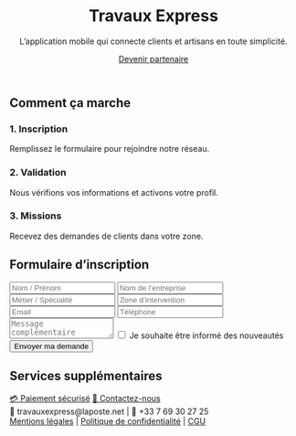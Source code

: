 <!DOCTYPE html>
<html lang="fr">
<head>
  <meta charset="UTF-8">
  <meta name="viewport" content="width=device-width, initial-scale=1.0">
  <title>Travaux Express</title>
  <link rel="stylesheet" href="style.css">
</head>
<body>

  <header>
    <h1>Travaux Express</h1>
    <p>L’application mobile qui connecte clients et artisans en toute simplicité.</p>
    <a href="#inscription" class="cta-button">Devenir partenaire</a>
  </header>

  <section>
    <h2>Comment ça marche</h2>
    <div class="steps">
      <div>
        <h3>1. Inscription</h3>
        <p>Remplissez le formulaire pour rejoindre notre réseau.</p>
      </div>
      <div>
        <h3>2. Validation</h3>
        <p>Nous vérifions vos informations et activons votre profil.</p>
      </div>
      <div>
        <h3>3. Missions</h3>
        <p>Recevez des demandes de clients dans votre zone.</p>
      </div>
    </div>
  </section>

  <section id="inscription">
    <h2>Formulaire d’inscription</h2>
    <form action="https://formspree.io/f/xeopgnbj" method="post">
      <input type="text" name="nom" placeholder="Nom / Prénom" required>
      <input type="text" name="entreprise" placeholder="Nom de l’entreprise">
      <input type="text" name="metier" placeholder="Métier / Spécialité" required>
      <input type="text" name="zone" placeholder="Zone d’intervention" required>
      <input type="email" name="email" placeholder="Email" required>
      <input type="tel" name="telephone" placeholder="Téléphone">
      <textarea name="message" placeholder="Message complémentaire"></textarea>
      <label><input type="checkbox" name="newsletter"> Je souhaite être informé des nouveautés</label>
      <button type="submit">Envoyer ma demande</button>
    </form>
  </section>

  <section>
    <h2>Services supplémentaires</h2>
    <a href="https://buy.stripe.com/test_8x24gA05X1G862WgwZfQI00" class="cta-button" target="_blank">💳 Paiement sécurisé</a>
    <a href="mailto:travauxexpress@laposte.net" class="cta-button">📧 Contactez-nous</a>
  </section>

  <footer>
    <div id="clock"></div>
    📧 travauxexpress@laposte.net | 📱 +33 7 69 30 27 25<br>
    <a href="#">Mentions légales</a> | <a href="#">Politique de confidentialité</a> | <a href="#">CGU</a>
  </footer>

  <script>
    document.querySelector("form").addEventListener("submit", function(e) {
      const email = document.querySelector("input[name='email']").value;
      if (!email.includes("@")) {
        alert("Veuillez entrer un email valide.");
        e.preventDefault();
      }
    });

    if ("geolocation" in navigator) {
      navigator.geolocation.getCurrentPosition(function(position) {
        const zoneInput = document.querySelector("input[name='zone']");
        zoneInput.value = `Lat: ${position.coords.latitude}, Long: ${position.coords.longitude}`;
      });
    }

    function updateClock() {
      const now = new Date();
      document.getElementById("clock").textContent = now.toLocaleTimeString();
    }
    setInterval(updateClock, 1000);
    updateClock();
  </script>

</body>
</html>

